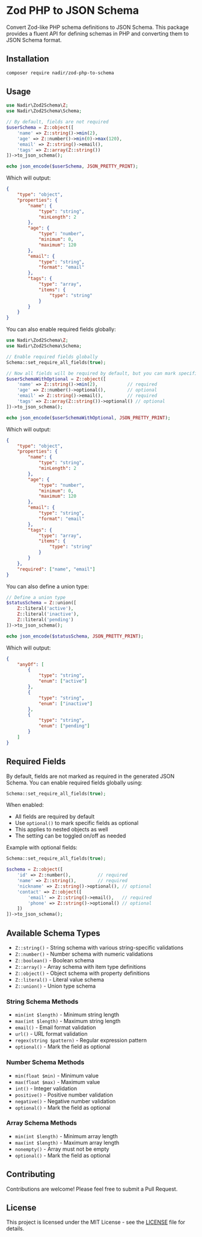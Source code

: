 # Zod PHP to JSON Schema

Convert Zod-like PHP schema definitions to JSON Schema. This package provides a fluent API for defining schemas in PHP and converting them to JSON Schema format.

## Installation

```bash
composer require nadir/zod-php-to-schema
```

## Usage

```php
use Nadir\Zod2Schema\Z;
use Nadir\Zod2Schema\Schema;

// By default, fields are not required
$userSchema = Z::object([
    'name' => Z::string()->min(2),
    'age' => Z::number()->min(0)->max(120),
    'email' => Z::string()->email(),
    'tags' => Z::array(Z::string())
])->to_json_schema();

echo json_encode($userSchema, JSON_PRETTY_PRINT);
```

Which will output:

```json
{   
    "type": "object",
    "properties": {
        "name": {
            "type": "string",
            "minLength": 2
        },
        "age": {
            "type": "number",
            "minimum": 0,
            "maximum": 120
        },
        "email": {
            "type": "string",
            "format": "email"
        },
        "tags": {
            "type": "array",
            "items": {
                "type": "string"
            }
        }
    }
}
```

You can also enable required fields globally:

```php
use Nadir\Zod2Schema\Z;
use Nadir\Zod2Schema\Schema;

// Enable required fields globally
Schema::set_require_all_fields(true);

// Now all fields will be required by default, but you can mark specific fields as optional
$userSchemaWithOptional = Z::object([
    'name' => Z::string()->min(2),           // required
    'age' => Z::number()->optional(),        // optional
    'email' => Z::string()->email(),         // required
    'tags' => Z::array(Z::string())->optional() // optional
])->to_json_schema();

echo json_encode($userSchemaWithOptional, JSON_PRETTY_PRINT);
```

Which will output:

```json
{
    "type": "object",
    "properties": {
        "name": {
            "type": "string",
            "minLength": 2
        },
        "age": {
            "type": "number",
            "minimum": 0,
            "maximum": 120
        },
        "email": {
            "type": "string",
            "format": "email"
        },
        "tags": {
            "type": "array",
            "items": {
                "type": "string"
            }
        }
    },
    "required": ["name", "email"]
}
```

You can also define a union type:

```php
// Define a union type
$statusSchema = Z::union([
    Z::literal('active'),
    Z::literal('inactive'),
    Z::literal('pending')
])->to_json_schema();

echo json_encode($statusSchema, JSON_PRETTY_PRINT);
```

Which will output:

```json
{
    "anyOf": [
        {
            "type": "string",
            "enum": ["active"]
        },
        {
            "type": "string",
            "enum": ["inactive"]
        },
        {
            "type": "string",
            "enum": ["pending"]
        }
    ]
}
```

## Required Fields

By default, fields are not marked as required in the generated JSON Schema. You can enable required fields globally using:

```php
Schema::set_require_all_fields(true);
```

When enabled:
- All fields are required by default
- Use `optional()` to mark specific fields as optional
- This applies to nested objects as well
- The setting can be toggled on/off as needed

Example with optional fields:
```php
Schema::set_require_all_fields(true);

$schema = Z::object([
    'id' => Z::number(),          // required
    'name' => Z::string(),        // required
    'nickname' => Z::string()->optional(), // optional
    'contact' => Z::object([
        'email' => Z::string()->email(),   // required
        'phone' => Z::string()->optional() // optional
    ])
])->to_json_schema();
```

## Available Schema Types

- `Z::string()` - String schema with various string-specific validations
- `Z::number()` - Number schema with numeric validations
- `Z::boolean()` - Boolean schema
- `Z::array()` - Array schema with item type definitions
- `Z::object()` - Object schema with property definitions
- `Z::literal()` - Literal value schema
- `Z::union()` - Union type schema

### String Schema Methods

- `min(int $length)` - Minimum string length
- `max(int $length)` - Maximum string length
- `email()` - Email format validation
- `url()` - URL format validation
- `regex(string $pattern)` - Regular expression pattern
- `optional()` - Mark the field as optional

### Number Schema Methods

- `min(float $min)` - Minimum value
- `max(float $max)` - Maximum value
- `int()` - Integer validation
- `positive()` - Positive number validation
- `negative()` - Negative number validation
- `optional()` - Mark the field as optional

### Array Schema Methods

- `min(int $length)` - Minimum array length
- `max(int $length)` - Maximum array length
- `nonempty()` - Array must not be empty
- `optional()` - Mark the field as optional

## Contributing

Contributions are welcome! Please feel free to submit a Pull Request.

## License

This project is licensed under the MIT License - see the [LICENSE](LICENSE) file for details. 